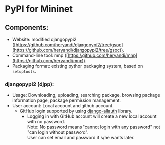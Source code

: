 # PyPI for Mininet

## Components:
- Website: modified djangopypi2 ([https://github.com/heryandi/djangopypi2/tree/gsoc](https://github.com/heryandi/djangopypi2/tree/gsoc)).
- Command-line tool: mnp ([https://github.com/heryandi/mnp](https://github.com/heryandi/mnp)).
- Packaging format: existing python packaging system, based on `setuptools`.

### djangopypi2 (djpp):
- Usage: Downloading, uploading, searching package, browsing package information page, package permission management.
- User account: Local account and github account.
  - GitHub login supported by using [django-allauth](https://github.com/pennersr/django-allauth) library.
     - Logging in with GitHub account will create a new local account with no password.  
       Note: No password means "cannot login with any password" not "can login without password".  
       User can set email and password if s/he wants later.